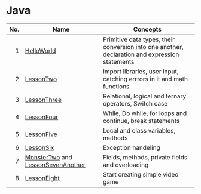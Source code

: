 # Java

| No. | Name | Concepts |
|----:|------|----------|
|1| [HelloWorld](../master/HelloWorld.java)| Primitive data types, their conversion into one another, declaration and expression statements|
|2| [LessonTwo](../master/LessonTwo.java)| Import libraries, user input, catching errrors in it and math functions|
|3| [LessonThree](../master/LessonThree.java)| Relational, logical and ternary operators, Switch case|
|4| [LessonFour](../master/LessonFour.java)| While, Do while, for loops and continue, break statements|
|5| [LessonFive](../master/LessonFive.java)| Local and class variables, methods|
|6| [LessonSix](../master/LessonSix.java)| Exception handeling|
|7| [MonsterTwo](../master/MonsterTwo.java) and [LessonSevenAnother](../master/LessonSevenAnother.java)| Fields, methods, private fields and overloading|
|8| [LessonEight](../master/LessonEight.java)| Start creating simple video game|